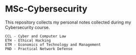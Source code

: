 # MSc-Cybersecurity
This repository collects my personal notes collected during my Cybersecurity course.

    CCL - Cyber and Computer Law
    ETH - Ethical Hacking
    ETM - Economics of Technology and Management
    PND - Practical Network Defense
